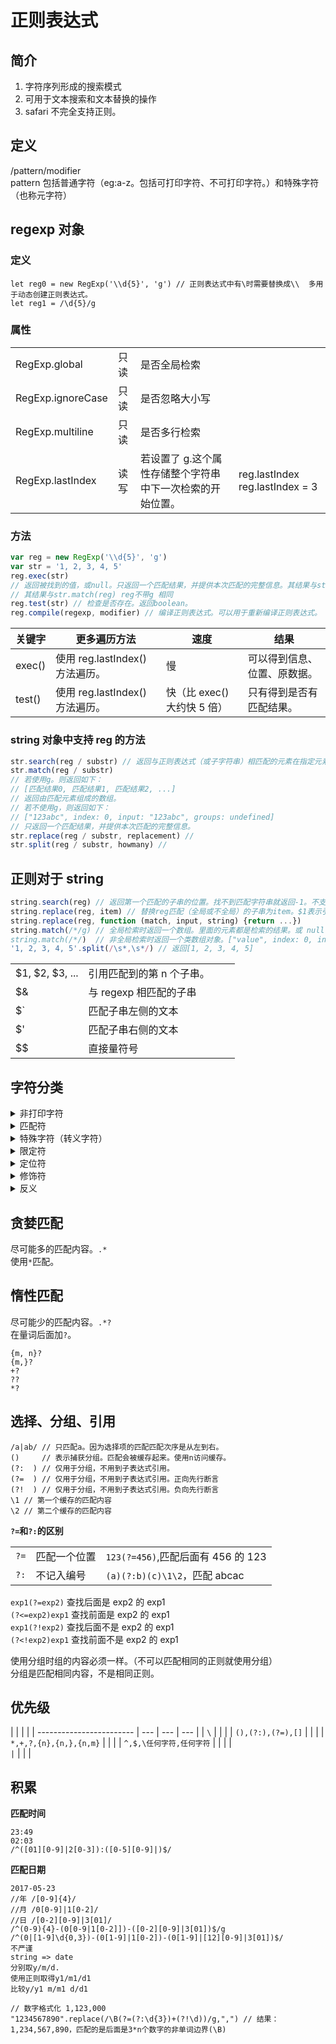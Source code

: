 # 正则表达式

## 简介

1. 字符序列形成的搜索模式
2. 可用于文本搜索和文本替换的操作
3. safari 不完全支持正则。

## 定义

/pattern/modifier  
pattern 包括普通字符（eg:a-z。包括可打印字符、不可打印字符。）和特殊字符（也称元字符）

## regexp 对象

### 定义

    let reg0 = new RegExp('\\d{5}', 'g') // 正则表达式中有\时需要替换成\\  多用于动态创建正则表达式。
    let reg1 = /\d{5}/g

### 属性

|                   |      |                                                           |                                 |
| ----------------- | ---- | --------------------------------------------------------- | ------------------------------- |
| RegExp.global     | 只读 | 是否全局检索                                              |                                 |
| RegExp.ignoreCase | 只读 | 是否忽略大小写                                            |                                 |
| RegExp.multiline  | 只读 | 是否多行检索                                              |                                 |
| RegExp.lastIndex  | 读写 | 若设置了 g.这个属性存储整个字符串中下一次检索的开始位置。 | reg.lastIndex reg.lastIndex = 3 |

### 方法

```js
var reg = new RegExp('\\d{5}', 'g')
var str = '1, 2, 3, 4, 5'
reg.exec(str)
// 返回被找到的值，或null。只返回一个匹配结果，并提供本次匹配的完整信息。其结果与str.match(reg) reg不带g 相同
// 其结果与str.match(reg) reg不带g 相同
reg.test(str) // 检查是否存在。返回boolean。
reg.compile(regexp, modifier) // 编译正则表达式。可以用于重新编译正则表达式。
```

| 关键字 | 更多遍历方法                   | 速度                       | 结果                         |
| ------ | ------------------------------ | -------------------------- | ---------------------------- |
| exec() | 使用 reg.lastIndex()方法遍历。 | 慢                         | 可以得到信息、位置、原数据。 |
| test() | 使用 reg.lastIndex()方法遍历。 | 快（比 exec()大约快 5 倍） | 只有得到是否有匹配结果。     |

### string 对象中支持 reg 的方法

```js
str.search(reg / substr) // 返回与正则表达式（或子字符串）相匹配的元素在指定元素中的下标。 number型。 若不匹配则返回-1
str.match(reg / substr)
// 若使用g。则返回如下：
// [匹配结果0, 匹配结果1, 匹配结果2, ...]
// 返回由匹配元素组成的数组。
// 若不使用g，则返回如下：
// ["123abc", index: 0, input: "123abc", groups: undefined]
// 只返回一个匹配结果，并提供本次匹配的完整信息。
str.replace(reg / substr, replacement) //
str.split(reg / substr, howmany) //
```

## 正则对于 string

```js
string.search(reg) // 返回第一个匹配的子串的位置。找不到匹配字符串就返回-1。不支持全局检索，因为它忽略正则表达式参数中的修饰符g。
string.replace(reg, item) // 替换reg匹配（全局或不全局）的子串为item。$1表示引用匹配到的第一个子串。
string.replace(reg, function (match, input, string) {return ...})
string.match(/*/g) // 全局检索时返回一个数组。里面的元素都是检索的结果。或 null
string.match(/*/)  // 非全局检索时返回一个类数组对象。["value", index: 0, input: '原string'] 或 null
'1, 2, 3, 4, 5'.split(/\s*,\s*/) // 返回[1, 2, 3, 4, 5]
```

|                 |                           |     |     |
| --------------- | ------------------------- | --- | --- |
| $1, $2, $3, ... | 引用匹配到的第 n 个子串。 |     |     |
| $&              | 与 regexp 相匹配的子串    |     |     |
| $`              | 匹配子串左侧的文本        |     |     |
| $'              | 匹配子串右侧的文本        |     |     |
| $$              | 直接量符号                |     |     |

## 字符分类

<details>
  <summary>非打印字符</summary>
  <code>
|字符|描述|  
|-|-|  
|\cx||  
|\f|换页符|  
|\n|换行符|  
|\r|回车符|  
|\s|空白字符。包括空格、制表符、换页符等|  
|\S|非空白字符|  
|\t|制表符|  
|\v|垂直制表符|  
  </code>
</details>

<details>
  <summary>匹配符</summary>
  <code>
|字符|描述|  
|-|-|  
|\w|匹配字母或数字或下划线或汉字，等价于[a-zA-Z0-9_]|  
|\W|匹配不是ASCII字符组成的单词，等价于[^a-zA-Z0-9_]|  
|\s|匹配任意的Unicode空白符|  
|\S|匹配非任意的Unicode空白符|  
|\d|数字[0-9]|  
|.|非换行符(\n)外的任意字符|  
|[\b]|退格直接量（特例）|  
  </code>
</details>

<details>
    <summary>特殊字符（转义字符）</summary>
    <p>简单说就是需要转义的字符。在需要转义的字符前面加`\`</p>
<table>
    <thead>
        <tr>
            <td>字符</td>
            <td>描述</td>
        </tr>
    </thead>
    <tbody>
        <tr>
            <td>$</td>
            <td></td>
        </tr>
        <tr>
            <td>()</td>
            <td></td>
        </tr>
        <tr>
            <td>{</td>
            <td></td>
        </tr>
        <tr>
            <td>[</td>
            <td></td>
        </tr>
        <tr>
            <td>+</td>
            <td></td>
        </tr>
        <tr>
            <td>*</td>
            <td></td>
        </tr>
        <tr>
            <td>/</td>
            <td></td>
        </tr>
        <tr>
            <td>|</td>
            <td></td>
        </tr>
        <tr>
            <td>^</td>
            <td></td>
        </tr>
        <tr>
            <td>.</td>
            <td></td>
        </tr>
        <tr>
            <td>?</td>
            <td></td>
        </tr>
    </tbody>
</table>
</details>

<details>
    <summary>限定符</summary>
    <code>
|字符|描述|
|-|-|
|*|>=0|
|+|>=1|
|?|0或1|
|{n}|n次。n>=0|
|{n,}|>=n。n>=0|
|{n,m}|n<=x<=m。n,m>=0|
没有最多m个的限定符
    </code>
</details>

<details>
    <summary>定位符</summary>
    <code>
|字符|描述|
|-|-|
|^|开头位置|
|$|结尾位置|
|\b|匹配一个字边界，即字与空格间的位置|
|\B|非字边界|
    </code>
</details>

<details>
    <summary>修饰符</summary>
    <code>
|符号|描述|
|-|-|
|i|不区分大小写|
|g|执行全文搜索|
|m|执行多行搜索|
|s|若设置为s则允许`.`包含`\n`，默认不包含。|
    </code>
</details>

<details>
    <summary>反义</summary>
    <code>
|符号|描述|
|-|-|
|[^x]|除了x以外的任意字符|
|\W||
|\S||
|\B|不是单词的开头或结束的位置|
    </code>
</details>

## 贪婪匹配

尽可能多的匹配内容。`.*`  
使用`*`匹配。

## 惰性匹配

尽可能少的匹配内容。`.*?`  
在量词后面加`?`。

```
{m, n}?
{m,}?
+?
??
*?
```

## 选择、分组、引用

```
/a|ab/ // 只匹配a。因为选择项的匹配匹配次序是从左到右。
()     // 表示捕获分组。匹配会被缓存起来。使用n访问缓存。
(?:  ) // 仅用于分组，不用到子表达式引用。
(?=  ) // 仅用于分组，不用到子表达式引用。正向先行断言
(?!  ) // 仅用于分组，不用到子表达式引用。负向先行断言
\1 // 第一个缓存的匹配内容
\2 // 第二个缓存的匹配内容
```

**`?=`和`?:`的区别**

|      |              |                                    |
| ---- | ------------ | ---------------------------------- |
| `?=` | 匹配一个位置 | `123(?=456)`,匹配后面有 456 的 123 |
| `?:` | 不记入编号   | `(a)(?:b)(c)\1\2`，匹配 abcac      |

`exp1(?=exp2)` 查找后面是 exp2 的 exp1  
`(?<=exp2)exp1` 查找前面是 exp2 的 exp1  
`exp1(?!exp2)` 查找后面不是 exp2 的 exp1  
`(?<!exp2)exp1` 查找前面不是 exp2 的 exp1

使用分组时组的内容必须一样。（不可以匹配相同的正则就使用分组）  
分组是匹配相同内容，不是相同正则。

## 优先级

|                          |     |     |
| ------------------------ | --- | --- | --- |
| `\`                      |     |     |
| `(),(?:),(?=),[]`        |     |     |
| `*,+,?,{n},{n,},{n,m}`   |     |     |
| `^,$,\任何字符,任何字符` |     |     |
| `                        | `   |     |     |

## 积累

**匹配时间**

    23:49
    02:03
    /^([01][0-9]|2[0-3]):([0-5][0-9]|)$/

**匹配日期**

    2017-05-23
    //年 /[0-9]{4}/
    //月 /0[0-9]|1[0-2]/
    //日 /[0-2][0-9]|3[01]/
    /^(0-9){4}-(0[0-9|1[0-2]])-([0-2][0-9]|3[01])$/g
    /^(0|[1-9]\d{0,3})-(0[1-9]|1[0-2])-(0[1-9]|[12][0-9]|3[01])$/
    不严谨
    string => date
    分别取y/m/d.
    使用正则取得y1/m1/d1
    比较y/y1 m/m1 d/d1

    // 数字格式化 1,123,000
    "1234567890".replace(/\B(?=(?:\d{3})+(?!\d))/g,",") // 结果：1,234,567,890，匹配的是后面是3*n个数字的非单词边界(\B)
